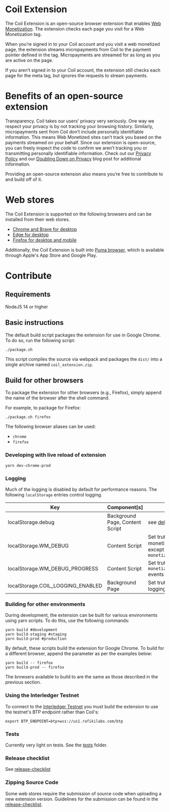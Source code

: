 # Coil Extension

The Coil Extension is an open-source browser extension that enables [Web Monetization](https://webmonetization.org/). The extension checks each page you visit for a Web Monetization <meta> tag.

When you’re signed in to your Coil account and you visit a web monetized page, the extension streams micropayments from Coil to the payment pointer defined in the tag. Micropayments are streamed for as long as you are active on the page.

If you aren’t signed in to your Coil account, the extension still checks each page for the meta tag, but ignores the requests to stream payments.

# Benefits of an open-source extension

Transparency. Coil takes our users’ privacy very seriously. One way we respect your privacy is by not tracking your browsing history. Similarly, micropayments sent from Coil don’t include personally identifiable information. This means Web Monetized sites can’t track you based on the payments streamed on your behalf. Since our extension is open-source, you can freely inspect the code to confirm we aren’t tracking you or transmitting personally identifiable information. Check out our [Privacy Policy](https://coil.com/privacy) and our [Doubling Down on Privacy](https://coil.com/p/sharafian/Doubling-Down-on-Privacy/cD_ZiwT2J) blog post for additional information.

Providing an open-source extension also means you’re free to contribute to and build off of it.

# Web stores

The Coil Extension is supported on the following browsers and can be installed from their web stores.

- [Chrome and Brave for desktop](https://chrome.google.com/webstore/detail/coil/locbifcbeldmnphbgkdigjmkbfkhbnca)
- [Edge for desktop](https://microsoftedge.microsoft.com/addons/detail/coil/ljionajlbinlfkdnpkloejeoogfgkojm?hl=)
- [Firefox for desktop and mobile](https://addons.mozilla.org/en-US/firefox/addon/coil/?src=search)

Additionally, the Coil Extension is built into [Puma browser](https://www.pumabrowser.com/), which is available through Apple's App Store and Google Play.

# Contribute

## Requirements

NodeJS 14 or higher

## Basic instructions

The default build script packages the extension for use in Google Chrome.
To do so, run the following script:

```
./package.sh
```

This script compiles the source via webpack and packages the `dist/` into a single archive named `coil_extension.zip`.

## Build for other browsers

To package the extension for other browsers (e.g., Firefox), simply append the name of the browser after the shell command.

For example, to package for Firefox:

```
./package.sh firefox
```

The following browser aliases can be used:

- `chrome`
- `firefox`

### Developing with live reload of extension

```
yarn dev-chrome-prod
```

### Logging

Much of the logging is disabled by default for performance reasons.
The following `localStorage` entries control logging.

| Key                               | Component\[s]                   | Notes                                                                    |
| --------------------------------- | ------------------------------- | ------------------------------------------------------------------------ |
| localStorage.debug                | Background Page, Content Script | see [debug](https://github.com/visionmedia/debug#browser-support)        |
| localStorage.WM_DEBUG             | Content Script                  | Set truthy to logs all monetization events except `monetizationprogress` |
| localStorage.WM_DEBUG_PROGRESS    | Content Script                  | Set truthy to log `monetizationprogress` events                          |
| localStorage.COIL_LOGGING_ENABLED | Background Page                 | Set truthy to enable logging                                             |

### Building for other environments

During development, the extension can be built for various environments using yarn scripts. To do this, use the following commands:

```
yarn build #development
yarn build-staging #staging
yarn build-prod #production
```

By default, these scripts build the extension for Google Chrome. To build for a different browser, append the parameter as per the examples below:

```
yarn build -- firefox
yarn build-prod -- firefox
```

The browsers available to build to are the same as those described in the previous section.

### Using the Interledger Testnet

To connect to the [Interledger Testnet](https://interledger.org/setup-wallets.html) you must build the extension to use the testnet's BTP endpoint rather than Coil's:

```shell script
export BTP_ENDPOINT=btp+wss://us1.rafikilabs.com/btp
```

### Tests

Currently very light on tests. See the [tests](test) folder.

### Release checklist

See [release-checklist](./docs/release-checklist.md)

### Zipping Source Code

Some web stores require the submission of source code when uploading a new extension version.
Guidelines for the submission can be found in the [release-checklist](./docs/release-checklist.md#zipping-extension-source-files).
